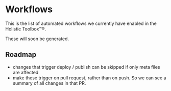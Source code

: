 # Workflows

This is the list of automated workflows we currently have enabled in the Holistic Toolbox™®.

These will soon be generated.

## Roadmap
- changes that trigger deploy / publish can be skipped if only meta files are affected
- make these trigger on pull request, rather than on push. So we can see a summary of all changes in that PR.